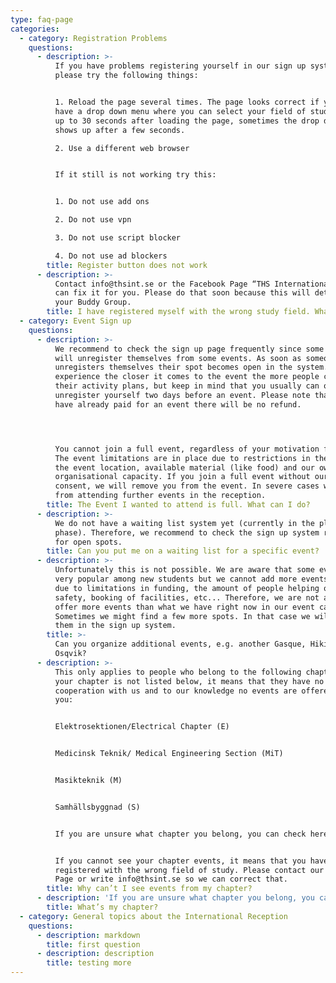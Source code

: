 ```yaml
---
type: faq-page
categories:
  - category: Registration Problems
    questions:
      - description: >-
          If you have problems registering yourself in our sign up system,
          please try the following things:


          1. Reload the page several times. The page looks correct if you also
          have a drop down menu where you can select your field of study. Wait
          up to 30 seconds after loading the page, sometimes the drop down menu
          shows up after a few seconds.

          2. Use a different web browser


          If it still is not working try this:


          1. Do not use add ons

          2. Do not use vpn

          3. Do not use script blocker

          4. Do not use ad blockers
        title: Register button does not work
      - description: >-
          Contact info@thsint.se or the Facebook Page “THS International”. We
          can fix it for you. Please do that soon because this will determine
          your Buddy Group.
        title: I have registered myself with the wrong study field. What can I do?
  - category: Event Sign up
    questions:
      - description: >-
          We recommend to check the sign up page frequently since some students
          will unregister themselves from some events. As soon as someone
          unregisters themselves their spot becomes open in the system. Out of
          experience the closer it comes to the event the more people change
          their activity plans, but keep in mind that you usually can only
          unregister yourself two days before an event. Please note that if you
          have already paid for an event there will be no refund. 




          You cannot join a full event, regardless of your motivation for it.
          The event limitations are in place due to restrictions in the size of
          the event location, available material (like food) and our own
          organisational capacity. If you join a full event without our explicit
          consent, we will remove you from the event. In severe cases we ban you
          from attending further events in the reception.
        title: The Event I wanted to attend is full. What can I do?
      - description: >-
          We do not have a waiting list system yet (currently in the planning
          phase). Therefore, we recommend to check the sign up system regularly
          for open spots.
        title: Can you put me on a waiting list for a specific event?
      - description: >-
          Unfortunately this is not possible. We are aware that some events are
          very popular among new students but we cannot add more events. This is
          due to limitations in funding, the amount of people helping out, fire
          safety, booking of facilities, etc... Therefore, we are not able to
          offer more events than what we have right now in our event calendar :(
          Sometimes we might find a few more spots. In that case we will add
          them in the sign up system.
        title: >-
          Can you organize additional events, e.g. another Gasque, Hiking or
          Osqvik?
      - description: >-
          This only applies to people who belong to the following chapters. If
          your chapter is not listed below, it means that they have no
          cooperation with us and to our knowledge no events are offered for
          you: 


          Elektrosektionen/Electrical Chapter (E)


          Medicinsk Teknik/ Medical Engineering Section (MiT)


          Masikteknik (M)


          Samhällsbyggnad (S)


          If you are unsure what chapter you belong, you can check here. 


          If you cannot see your chapter events, it means that you have
          registered with the wrong field of study. Please contact our Facebook
          Page or write info@thsint.se so we can correct that.
        title: Why can’t I see events from my chapter?
      - description: 'If you are unsure what chapter you belong, you can check here.'
        title: What’s my chapter?
  - category: General topics about the International Reception
    questions:
      - description: markdown
        title: first question
      - description: description
        title: testing more
---
```


